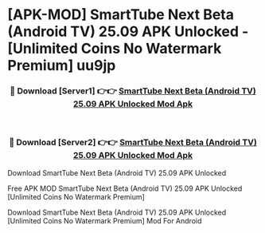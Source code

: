 # [APK-MOD] SmartTube Next Beta (Android TV) 25.09 APK Unlocked - [Unlimited Coins No Watermark Premium] uu9jp



<div align="center">
<h3>🔴 Download [Server1] 👉👉 <a href="https://momento.my/?title=SmartTube_Next_Beta_(Android_TV)_25.09_APK_Unlocked">SmartTube Next Beta (Android TV) 25.09 APK Unlocked Mod Apk</a></h3><br>

<h3>🔴 Download [Server2] 👉👉 <a href="https://momento.my/?title=SmartTube_Next_Beta_(Android_TV)_25.09_APK_Unlocked">SmartTube Next Beta (Android TV) 25.09 APK Unlocked Mod Apk</a></h3>
</div>



Download SmartTube Next Beta (Android TV) 25.09 APK Unlocked 

Free APK MOD SmartTube Next Beta (Android TV) 25.09 APK Unlocked [Unlimited Coins No Watermark Premium]

Download SmartTube Next Beta (Android TV) 25.09 APK Unlocked [Unlimited Coins No Watermark Premium] Mod For Android
